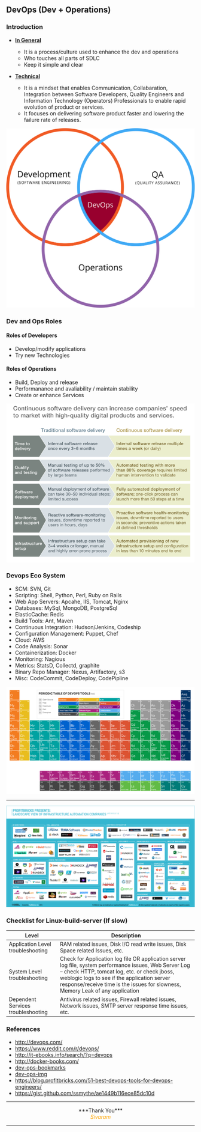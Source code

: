 ## DevOps (Dev + Operations)

### Introduction

* <u>**In General**</u>
  - It is a process/culture used to enhance the dev and operations
  - Who touches all parts of SDLC
  - Keep it simple and clear


* <u>**Technical**</u>
  - It is a mindset that enables Communication, Collabaration, Integration between Software Developers, Quality Engineers and Information Technology (Operators) Professionals to enable rapid evolution of product or services.
  - It focuses on delivering software product faster and lowering the failure rate of releases.

![Devops](../images/Devops.png)

### Dev and Ops Roles

#### Roles of Developers
 - Develop/modify applications
 - Try new Technologies
 
#### Roles of Operations
  - Build, Deploy and release
  - Performanance and avaliability / maintain stability
  - Create or enhance Services
  
![tsd-csd](../images/tsd-csd.png)

### Devops Eco System
 
  * SCM: SVN, Git
  * Scripting: Shell, Python, Perl, Ruby on Rails
  * Web App Servers: Apcahe, IIS, Tomcat, Nginx
  * Databases: MySql, MongoDB, PostgreSql
  * ElasticCache: Redis
  * Build Tools: Ant, Maven
  * Continuous Integration: Hudson/Jenkins, Codeship
  * Configuration Management: Puppet, Chef
  * Cloud: AWS
  * Code Analysis: Sonar
  * Containerization: Docker
  * Monitoring: Nagious
  * Metrics: StatsD, Collectd, graphite
  * Binary Repo Manager: Nexus, Artifactory, s3
  * Misc: CodeCommit, CodeDeploy, CodePipline

![ToolsChart](../images/periodic-table-of-devops.png)

---

![Infrastucture](../images/infrastructure-automation-ecosystem.jpg)

### Checklist for Linux-build-server (If slow)
| Level  | Description |
| ----- | ------------|
| Application Level troubleshooting | RAM related issues, Disk I/O read write issues, Disk Space related Issues, etc.|
| System Level troubleshooting | Check for Application log file OR application server log file, system performance issues, Web Server Log – check HTTP, tomcat log, etc. or check jboss, weblogic logs to see if the application server response/receive time is the issues for slowness, Memory Leak of any application |
| Dependent Services troubleshooting | Antivirus related issues, Firewall related issues, Network issues, SMTP server response time issues, etc.|
  

### References
- http://devops.com/
- https://www.reddit.com/r/devops/
- http://it-ebooks.info/search/?q=devops
- http://docker-books.com/
- [dev-ops-bookmarks](http://www.devopsbookmarks.com/)
- [dev-ops-img](https://www.google.co.in/search?biw=1301&bih=605&tbm=isch&sa=1&q=devops+%3D+dev+%2B+ops)
- https://blog.profitbricks.com/51-best-devops-tools-for-devops-engineers/
- https://gist.github.com/ssmythe/ae1449b116ece85dc10d
---
<center>***Thank You***<br/><span style="color:orange;"><i>Sivaram</i></center>

---

